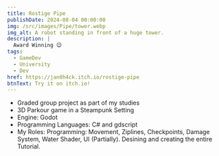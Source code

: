 ```yaml
---
title: Rostige Pipe
publishDate: 2024-08-04 00:00:00
img: /src/images/Pipe/tower.webp
img_alt: A robot standing in front of a huge tower.
description: |
  Award Winning 😉
tags:
  - GameDev
  - University
  - Dev
href: https://jan0h4ck.itch.io/rostige-pipe
btnText: Try it on itch.io!
---
```


- Graded group project as part of my studies
- 3D Parkour game in a Steampunk Setting
- Engine: Godot
- Programming Languages: C# and gdscript
- My Roles: Programming: Movement, Ziplines, Checkpoints, Damage System, Water Shader, UI (Partially). Desining and creating the entire Tutorial.

